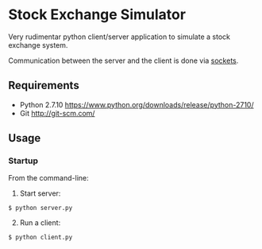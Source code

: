Stock Exchange Simulator 
============

Very rudimentar python client/server application to simulate a stock exchange system.

Communication between the server and the client is done via [sockets](https://docs.oracle.com/javase/tutorial/networking/sockets/definition.html).

Requirements
------------
* Python 2.7.10 <https://www.python.org/downloads/release/python-2710/>
* Git <http://git-scm.com/>

Usage
-----

### Startup
From the command-line:
1. Start server:
```
$ python server.py
```
2. Run a client:
```
$ python client.py
```
